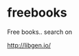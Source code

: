 # freebooks
Free books.. search on 

http://libgen.io/   


<!-- thanks to The Oatmeal for my new pet. 
    -\-                                                     
    \-- \-                                                  
     \  - -\                                                
      \      \\                                             
       \       \                                            
        \       \\                                              
         \        \\                                            
         \          \\                                        
         \           \\\                                      
          \            \\                                                 
           \            \\                                              
           \. .          \\                                  
            \    .       \\                                 
             \      .    \\                                            
              \       .  \\                                 
              \         . \\                                           
              \            <=)                                         
              \            <==)                                         
              \            <=)                                           
               \           .\\                                           _-
               \         .   \\                                        _-//
               \       .     \\                                     _-_/ /
               \ . . .        \\                                 _--_/ _/
                \              \\                              _- _/ _/
                \               \\                      ___-(O) _/ _/ 
                \                \                  __--  __   /_ /      ***********************************
                \                 \\          ____--__----  /    \_       I AM A MOTHER***KING PTERODACTYL
                 \                  \\       -------       /   \_  \_     HERE TO PTERO-YOU A NEW AS***LE
                  \                   \                  //   // \__ \_   **********************************
                   \                   \\              //   //      \_ \_ 
                    \                   \\          ///   //          \__- 
                    \                -   \\/////////    //            
                    \            -         \_         //              
                    /        -                      //                
                   /     -                       ///                  
                  /   -                       //                      
             __--/                         ///
  __________/                            // |               
//-_________      ___                ////  |                
        ____\__--/                /////    |                
   -----______    -/---________////        |                
     _______/  --/    \                   |                 
   /_________-/       \                   |                 
  //                  \                   /                 
                       \.                 /                 
                       \     .            /                 
                        \       .        /                  
                       \\           .    /                  
                        \                /                  
                        \              __|                  
                        \              ==/                  
                        /              //                   
                        /          .  //                    
                        /   .  .    //                      
                       /.           /                       
                      /            //                       
                      /           /
                     /          //
                    /         //
                 --/         /
                /          //
            ////         //
         ///_________////


-->
